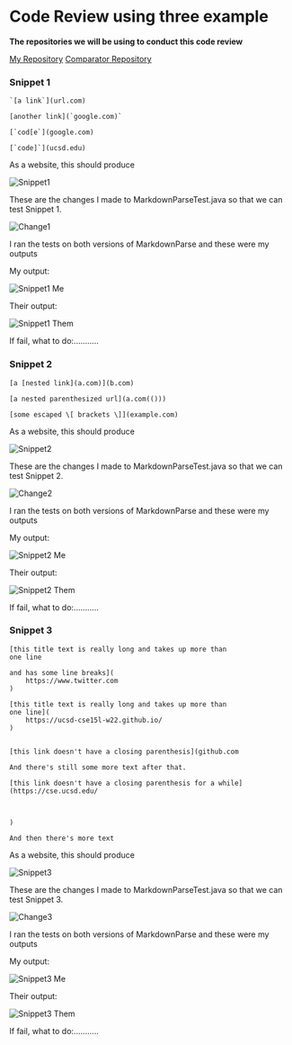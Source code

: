 # Code Review using three example

**The repositories we will be using to conduct this code review**

[My Repository](https://github.com/IncogOwl/markdown-parse.git)
[Comparator Repository](https://github.com/yi113/markdown-parse.git)

### Snippet 1

```
`[a link`](url.com)

[another link](`google.com)`

[`cod[e`](google.com)

[`code]`](ucsd.edu)
```

As a website, this should produce 

![Snippet1](Snippet1.png)

These are the changes I made to MarkdownParseTest.java so that we can test Snippet 1.

![Change1](Change1.png)

I ran the tests on both versions of MarkdownParse and these were my outputs

My output:

![Snippet1 Me](Snippet2Me.png)

Their output: 

![Snippet1 Them](Snippet2Them.png)

If fail, what to do:...........



### Snippet 2

```
[a [nested link](a.com)](b.com)

[a nested parenthesized url](a.com(()))

[some escaped \[ brackets \]](example.com)
```

As a website, this should produce 

![Snippet2](Snippet2.png)

These are the changes I made to MarkdownParseTest.java so that we can test Snippet 2.

![Change2](Change2.png)

I ran the tests on both versions of MarkdownParse and these were my outputs

My output:

![Snippet2 Me](Snippet1Me.png)

Their output: 

![Snippet2 Them](Snippet1Them.png)

If fail, what to do:...........



### Snippet 3

```
[this title text is really long and takes up more than 
one line

and has some line breaks](
    https://www.twitter.com
)

[this title text is really long and takes up more than 
one line](
    https://ucsd-cse15l-w22.github.io/
)


[this link doesn't have a closing parenthesis](github.com

And there's still some more text after that.

[this link doesn't have a closing parenthesis for a while](https://cse.ucsd.edu/



)

And then there's more text
```

As a website, this should produce 

![Snippet3](Snippet3.png)

These are the changes I made to MarkdownParseTest.java so that we can test Snippet 3.

![Change3](Change3.png)

I ran the tests on both versions of MarkdownParse and these were my outputs

My output:

![Snippet3 Me](Snippet3Me.png)

Their output: 

![Snippet3 Them](Snippet3Them.png)

If fail, what to do:...........
